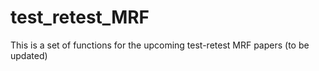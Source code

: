 # test_retest_MRF

This is a set of functions for the upcoming test-retest MRF papers (to be updated)
